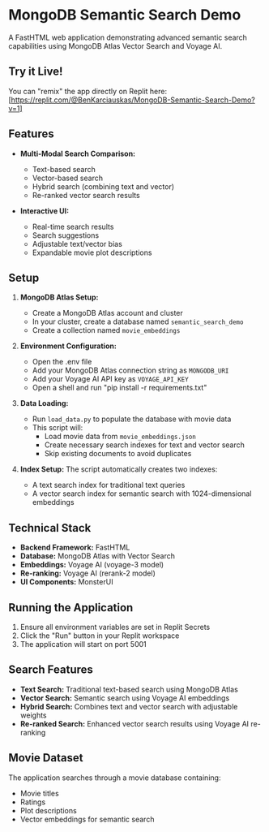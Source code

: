 
# MongoDB Semantic Search Demo

A FastHTML web application demonstrating advanced semantic search capabilities using MongoDB Atlas Vector Search and Voyage AI.

## Try it Live!

You can "remix" the app directly on Replit here:
[https://replit.com/@BenKarciauskas/MongoDB-Semantic-Search-Demo?v=1]

## Features

- **Multi-Modal Search Comparison:**
  - Text-based search
  - Vector-based search
  - Hybrid search (combining text and vector)
  - Re-ranked vector search results

- **Interactive UI:**
  - Real-time search results
  - Search suggestions
  - Adjustable text/vector bias
  - Expandable movie plot descriptions

## Setup

1. **MongoDB Atlas Setup:**
   - Create a MongoDB Atlas account and cluster
   - In your cluster, create a database named `semantic_search_demo`
   - Create a collection named `movie_embeddings`

2. **Environment Configuration:**
   - Open the .env file
   - Add your MongoDB Atlas connection string as `MONGODB_URI`
   - Add your Voyage AI API key as `VOYAGE_API_KEY`
   - Open a shell and run "pip install -r requirements.txt"

3. **Data Loading:**
   - Run `load_data.py` to populate the database with movie data
   - This script will:
     - Load movie data from `movie_embeddings.json`
     - Create necessary search indexes for text and vector search
     - Skip existing documents to avoid duplicates

4. **Index Setup:**
   The script automatically creates two indexes:
   - A text search index for traditional text queries
   - A vector search index for semantic search with 1024-dimensional embeddings

## Technical Stack

- **Backend Framework:** FastHTML
- **Database:** MongoDB Atlas with Vector Search
- **Embeddings:** Voyage AI (voyage-3 model)
- **Re-ranking:** Voyage AI (rerank-2 model)
- **UI Components:** MonsterUI

## Running the Application

1. Ensure all environment variables are set in Replit Secrets
3. Click the "Run" button in your Replit workspace
4. The application will start on port 5001


## Search Features

- **Text Search:** Traditional text-based search using MongoDB Atlas
- **Vector Search:** Semantic search using Voyage AI embeddings
- **Hybrid Search:** Combines text and vector search with adjustable weights
- **Re-ranked Search:** Enhanced vector search results using Voyage AI re-ranking

## Movie Dataset

The application searches through a movie database containing:
- Movie titles
- Ratings
- Plot descriptions
- Vector embeddings for semantic search
